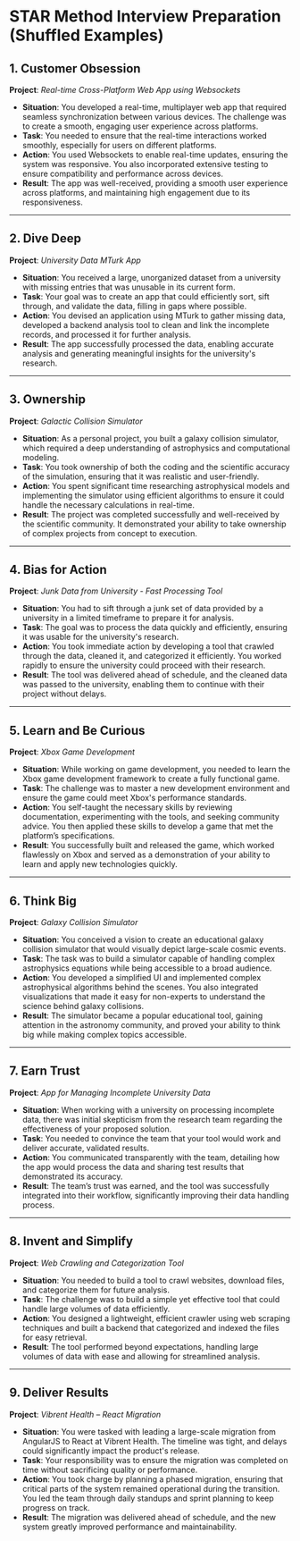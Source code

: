 
# STAR Method Interview Preparation (Shuffled Examples)

## 1. Customer Obsession

**Project**: *Real-time Cross-Platform Web App using Websockets*  
- **Situation**: You developed a real-time, multiplayer web app that required seamless synchronization between various devices. The challenge was to create a smooth, engaging user experience across platforms.
- **Task**: You needed to ensure that the real-time interactions worked smoothly, especially for users on different platforms.
- **Action**: You used Websockets to enable real-time updates, ensuring the system was responsive. You also incorporated extensive testing to ensure compatibility and performance across devices.
- **Result**: The app was well-received, providing a smooth user experience across platforms, and maintaining high engagement due to its responsiveness.

---

## 2. Dive Deep

**Project**: *University Data MTurk App*  
- **Situation**: You received a large, unorganized dataset from a university with missing entries that was unusable in its current form.
- **Task**: Your goal was to create an app that could efficiently sort, sift through, and validate the data, filling in gaps where possible.
- **Action**: You devised an application using MTurk to gather missing data, developed a backend analysis tool to clean and link the incomplete records, and processed it for further analysis.
- **Result**: The app successfully processed the data, enabling accurate analysis and generating meaningful insights for the university's research.

---

## 3. Ownership

**Project**: *Galactic Collision Simulator*  
- **Situation**: As a personal project, you built a galaxy collision simulator, which required a deep understanding of astrophysics and computational modeling.
- **Task**: You took ownership of both the coding and the scientific accuracy of the simulation, ensuring that it was realistic and user-friendly.
- **Action**: You spent significant time researching astrophysical models and implementing the simulator using efficient algorithms to ensure it could handle the necessary calculations in real-time.
- **Result**: The project was completed successfully and well-received by the scientific community. It demonstrated your ability to take ownership of complex projects from concept to execution.

---

## 4. Bias for Action

**Project**: *Junk Data from University - Fast Processing Tool*  
- **Situation**: You had to sift through a junk set of data provided by a university in a limited timeframe to prepare it for analysis.
- **Task**: The goal was to process the data quickly and efficiently, ensuring it was usable for the university's research.
- **Action**: You took immediate action by developing a tool that crawled through the data, cleaned it, and categorized it efficiently. You worked rapidly to ensure the university could proceed with their research.
- **Result**: The tool was delivered ahead of schedule, and the cleaned data was passed to the university, enabling them to continue with their project without delays.

---

## 5. Learn and Be Curious

**Project**: *Xbox Game Development*  
- **Situation**: While working on game development, you needed to learn the Xbox game development framework to create a fully functional game.
- **Task**: The challenge was to master a new development environment and ensure the game could meet Xbox's performance standards.
- **Action**: You self-taught the necessary skills by reviewing documentation, experimenting with the tools, and seeking community advice. You then applied these skills to develop a game that met the platform’s specifications.
- **Result**: You successfully built and released the game, which worked flawlessly on Xbox and served as a demonstration of your ability to learn and apply new technologies quickly.

---

## 6. Think Big

**Project**: *Galaxy Collision Simulator*  
- **Situation**: You conceived a vision to create an educational galaxy collision simulator that would visually depict large-scale cosmic events.
- **Task**: The task was to build a simulator capable of handling complex astrophysics equations while being accessible to a broad audience.
- **Action**: You developed a simplified UI and implemented complex astrophysical algorithms behind the scenes. You also integrated visualizations that made it easy for non-experts to understand the science behind galaxy collisions.
- **Result**: The simulator became a popular educational tool, gaining attention in the astronomy community, and proved your ability to think big while making complex topics accessible.

---

## 7. Earn Trust

**Project**: *App for Managing Incomplete University Data*  
- **Situation**: When working with a university on processing incomplete data, there was initial skepticism from the research team regarding the effectiveness of your proposed solution.
- **Task**: You needed to convince the team that your tool would work and deliver accurate, validated results.
- **Action**: You communicated transparently with the team, detailing how the app would process the data and sharing test results that demonstrated its accuracy.
- **Result**: The team’s trust was earned, and the tool was successfully integrated into their workflow, significantly improving their data handling process.

---

## 8. Invent and Simplify

**Project**: *Web Crawling and Categorization Tool*  
- **Situation**: You needed to build a tool to crawl websites, download files, and categorize them for future analysis.
- **Task**: The challenge was to build a simple yet effective tool that could handle large volumes of data efficiently.
- **Action**: You designed a lightweight, efficient crawler using web scraping techniques and built a backend that categorized and indexed the files for easy retrieval.
- **Result**: The tool performed beyond expectations, handling large volumes of data with ease and allowing for streamlined analysis.

---

## 9. Deliver Results

**Project**: *Vibrent Health – React Migration*  
- **Situation**: You were tasked with leading a large-scale migration from AngularJS to React at Vibrent Health. The timeline was tight, and delays could significantly impact the product's release.
- **Task**: Your responsibility was to ensure the migration was completed on time without sacrificing quality or performance.
- **Action**: You took charge by planning a phased migration, ensuring that critical parts of the system remained operational during the transition. You led the team through daily standups and sprint planning to keep progress on track.
- **Result**: The migration was delivered ahead of schedule, and the new system greatly improved performance and maintainability.

